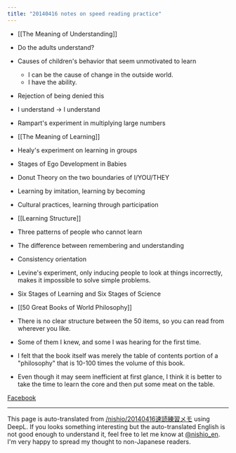 ```yaml
---
title: "20140416 notes on speed reading practice"
---
```


- [[The Meaning of Understanding]]
- Do the adults understand?
- Causes of children's behavior that seem unmotivated to learn
    - I can be the cause of change in the outside world.
    - I have the ability.
- Rejection of being denied this
- I understand → I understand
- Rampart's experiment in multiplying large numbers

- [[The Meaning of Learning]]
- Healy's experiment on learning in groups
- Stages of Ego Development in Babies
- Donut Theory on the two boundaries of I/YOU/THEY
- Learning by imitation, learning by becoming
- Cultural practices, learning through participation

- [[Learning Structure]]
- Three patterns of people who cannot learn
- The difference between remembering and understanding
- Consistency orientation
- Levine's experiment, only inducing people to look at things incorrectly, makes it impossible to solve simple problems.
- Six Stages of Learning and Six Stages of Science

- [[50 Great Books of World Philosophy]]
- There is no clear structure between the 50 items, so you can read from wherever you like.
- Some of them I knew, and some I was hearing for the first time.
- I felt that the book itself was merely the table of contents portion of a "philosophy" that is 10-100 times the volume of this book.
- Even though it may seem inefficient at first glance, I think it is better to take the time to learn the core and then put some meat on the table.

[Facebook](https://www.facebook.com/nishiohirokazu/posts/10203072806437605)

---
This page is auto-translated from [/nishio/20140416速読練習メモ](https://scrapbox.io/nishio/20140416速読練習メモ) using DeepL. If you looks something interesting but the auto-translated English is not good enough to understand it, feel free to let me know at [@nishio_en](https://twitter.com/nishio_en). I'm very happy to spread my thought to non-Japanese readers.